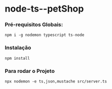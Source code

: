 # node-ts--petShop

### Pré-requisitos Globais:

`npm i -g nodemon typescript ts-node`


### Instalação 

`npm install`


### Para rodar o Projeto

`npx nodemon -e ts,json,mustache src/server.ts`